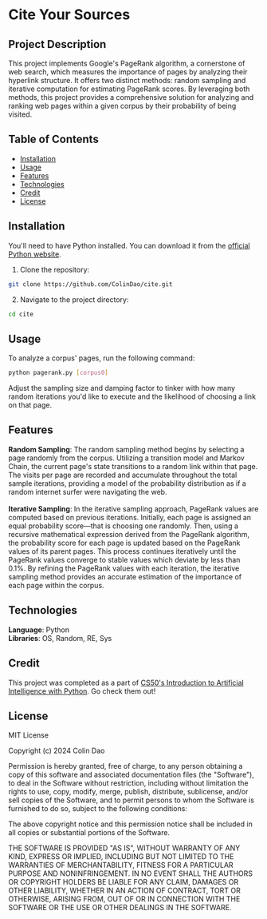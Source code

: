 # Cite Your Sources

## Project Description

This project implements Google's PageRank algorithm, a cornerstone of web search, which measures the importance 
of pages by analyzing their hyperlink structure. It offers two distinct methods: random sampling and iterative computation 
for estimating PageRank scores. By leveraging both methods, this project provides a comprehensive solution for analyzing and 
ranking web pages within a given corpus by their probability of being visited.

## Table of Contents

- [Installation](#installation)
- [Usage](#usage)
- [Features](#features)
- [Technologies](#technologies)
- [Credit](#credit)
- [License](#license)

## Installation

You'll need to have Python installed. You can download it from the [official Python website](https://www.python.org/downloads/).

1. Clone the repository:

```bash
git clone https://github.com/ColinDao/cite.git
```

2. Navigate to the project directory:

```bash
cd cite
```

## Usage

To analyze a corpus' pages, run the following command:

```bash
python pagerank.py [corpus0]
```

Adjust the sampling size and damping factor to tinker with how many random iterations you'd like to execute and the likelihood of choosing a link on that page.

## Features


**Random Sampling**: The random sampling method begins by selecting a page randomly from the corpus. Utilizing a transition model and Markov Chain, 
the current page's state transitions to a random link within that page. The visits per page are recorded and accumulate throughout the total sample iterations, 
providing a model of the probability distribution as if a random internet surfer were navigating the web.<br />
<br />
**Iterative Sampling**: In the iterative sampling approach, PageRank values are computed based on previous iterations. 
Initially, each page is assigned an equal probability score—that is choosing one randomly. Then, using a recursive mathematical expression derived from the PageRank algorithm, 
the probability score for each page is updated based on the PageRank values of its parent pages. This process continues iteratively until the 
PageRank values converge to stable values which deviate by less than 0.1%. By refining the PageRank values with each iteration, the iterative sampling method provides an accurate 
estimation of the importance of each page within the corpus.

## Technologies

**Language**: Python <br />
**Libraries**: OS, Random, RE, Sys

## Credit

This project was completed as a part of [CS50's Introduction to Artificial Intelligence with Python](https://cs50.harvard.edu/ai/2024/). Go check them out!

## License

MIT License

Copyright (c) 2024 Colin Dao

Permission is hereby granted, free of charge, to any person obtaining a copy
of this software and associated documentation files (the "Software"), to deal
in the Software without restriction, including without limitation the rights
to use, copy, modify, merge, publish, distribute, sublicense, and/or sell
copies of the Software, and to permit persons to whom the Software is
furnished to do so, subject to the following conditions:

The above copyright notice and this permission notice shall be included in all
copies or substantial portions of the Software.

THE SOFTWARE IS PROVIDED "AS IS", WITHOUT WARRANTY OF ANY KIND, EXPRESS OR
IMPLIED, INCLUDING BUT NOT LIMITED TO THE WARRANTIES OF MERCHANTABILITY,
FITNESS FOR A PARTICULAR PURPOSE AND NONINFRINGEMENT. IN NO EVENT SHALL THE
AUTHORS OR COPYRIGHT HOLDERS BE LIABLE FOR ANY CLAIM, DAMAGES OR OTHER
LIABILITY, WHETHER IN AN ACTION OF CONTRACT, TORT OR OTHERWISE, ARISING FROM,
OUT OF OR IN CONNECTION WITH THE SOFTWARE OR THE USE OR OTHER DEALINGS IN THE
SOFTWARE.
